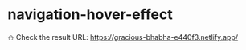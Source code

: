 # navigation-hover-effect
:snowman: Check the result URL: https://gracious-bhabha-e440f3.netlify.app/
